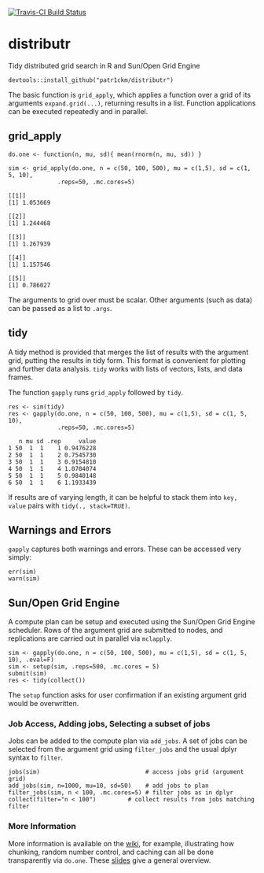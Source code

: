 [![Travis-CI Build Status](https://travis-ci.org/patr1ckm/distributr.svg?branch=master)](https://travis-ci.org/patr1ckm/distributr)
# distributr
Tidy distributed grid search in R and Sun/Open Grid Engine

    devtools::install_github("patr1ckm/distributr")
    
The basic function is `grid_apply`, which applies a function over a grid of its arguments `expand.grid(...)`, returning results in a list. Function applications can be executed repeatedly and in parallel.

## grid_apply
 
```{r, eval=TRUE}
do.one <- function(n, mu, sd){ mean(rnorm(n, mu, sd)) }

sim <- grid_apply(do.one, n = c(50, 100, 500), mu = c(1,5), sd = c(1, 5, 10), 
              .reps=50, .mc.cores=5)
```

```
[[1]]
[1] 1.053669

[[2]]
[1] 1.244468

[[3]]
[1] 1.267939

[[4]]
[1] 1.157546

[[5]]
[1] 0.786027
```

The arguments to grid over must be scalar. Other arguments (such as data) can be passed as a list to `.args`.

## tidy

A tidy method is provided that merges the list of results with the argument grid, putting the results in tidy form. This format is convenient for plotting and further data analysis. `tidy` works with lists of vectors, lists, and data frames. 

The function `gapply` runs `grid_apply` followed by `tidy`. 

```{r, eval=TRUE}
res <- sim(tidy)
res <- gapply(do.one, n = c(50, 100, 500), mu = c(1,5), sd = c(1, 5, 10), 
              .reps=50, .mc.cores=5)
```

```{r}
   n mu sd .rep     value
1 50  1  1    1 0.9476228
2 50  1  1    2 0.7545730
3 50  1  1    3 0.9154810
4 50  1  1    4 1.0704074
5 50  1  1    5 0.9840148
6 50  1  1    6 1.1933439
```
If results are of varying length, it can be helpful to stack them into `key, value` pairs
with `tidy(., stack=TRUE)`.

## Warnings and Errors

`gapply` captures both warnings and errors. These can be accessed very simply:

```{r, eval=TRUE}
err(sim)
warn(sim)
```

## Sun/Open Grid Engine

A compute plan can be setup and executed using the Sun/Open Grid Engine scheduler. Rows of the argument grid are submitted to nodes, and replications are carried out in parallel via `mclapply`. 

```{r}
sim <- gapply(do.one, n = c(50, 100, 500), mu = c(1,5), sd = c(1, 5, 10), .eval=F)
sim <- setup(sim, .reps=500, .mc.cores = 5)
submit(sim)   
res <- tidy(collect())
```
The `setup` function asks for user confirmation if an existing argument grid would be overwritten. 

### Job Access, Adding jobs, Selecting a subset of jobs

Jobs can be added to the compute plan via `add_jobs`. A set of jobs can be selected from the argument grid using `filter_jobs` and the usual dplyr syntax to `filter`.

```{r}
jobs(sim)                              # access jobs grid (argument grid)
add_jobs(sim, n=1000, mu=10, sd=50)    # add jobs to plan
filter_jobs(sim, n < 100, .mc.cores=5) # filter jobs as in dplyr
collect(filter="n < 100")         # collect results from jobs matching filter
```

### More Information

More information is available on the [wiki](https://github.com/patr1ckm/distributr/wiki), for example, illustrating how chunking, random number control, and caching can all be done transparently via `do.one`. These [slides](http://rpubs.com/patr1ckm/distributr) give a general overview.
